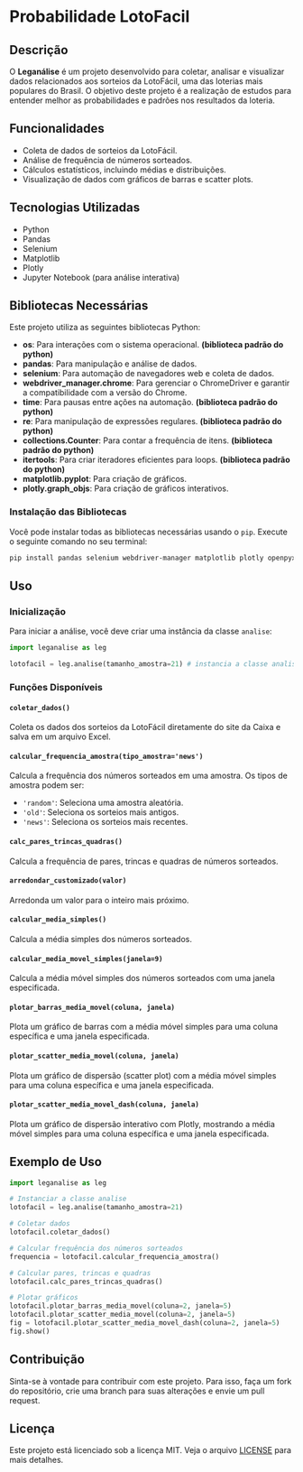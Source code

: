 # Probabilidade LotoFacil

## Descrição
O **Leganálise** é um projeto desenvolvido para coletar, analisar e visualizar dados relacionados aos sorteios da LotoFácil, uma das loterias mais populares do Brasil. O objetivo deste projeto é a realização de estudos para entender melhor as probabilidades e padrões nos resultados da loteria.

## Funcionalidades
- Coleta de dados de sorteios da LotoFácil.
- Análise de frequência de números sorteados.
- Cálculos estatísticos, incluindo médias e distribuições.
- Visualização de dados com gráficos de barras e scatter plots.

## Tecnologias Utilizadas
- Python
- Pandas
- Selenium
- Matplotlib
- Plotly
- Jupyter Notebook (para análise interativa)

## Bibliotecas Necessárias

Este projeto utiliza as seguintes bibliotecas Python:

- **os**: Para interações com o sistema operacional. **(biblioteca padrão do python)**
- **pandas**: Para manipulação e análise de dados.
- **selenium**: Para automação de navegadores web e coleta de dados.
- **webdriver_manager.chrome**: Para gerenciar o ChromeDriver e garantir a compatibilidade com a versão do Chrome.
- **time**: Para pausas entre ações na automação. **(biblioteca padrão do python)**
- **re**: Para manipulação de expressões regulares. **(biblioteca padrão do python)**
- **collections.Counter**: Para contar a frequência de itens. **(biblioteca padrão do python)**
- **itertools**: Para criar iteradores eficientes para loops. **(biblioteca padrão do python)**
- **matplotlib.pyplot**: Para criação de gráficos.
- **plotly.graph_objs**: Para criação de gráficos interativos.

### Instalação das Bibliotecas

Você pode instalar todas as bibliotecas necessárias usando o `pip`. Execute o seguinte comando no seu terminal:

```bash
pip install pandas selenium webdriver-manager matplotlib plotly openpyxl
```

## Uso

### Inicialização

Para iniciar a análise, você deve criar uma instância da classe `analise`:

```python
import leganalise as leg

lotofacil = leg.analise(tamanho_amostra=21) # instancia a classe analise
```

### Funções Disponíveis

#### `coletar_dados()`
Coleta os dados dos sorteios da LotoFácil diretamente do site da Caixa e salva em um arquivo Excel.

#### `calcular_frequencia_amostra(tipo_amostra='news')`
Calcula a frequência dos números sorteados em uma amostra. Os tipos de amostra podem ser:
- `'random'`: Seleciona uma amostra aleatória.
- `'old'`: Seleciona os sorteios mais antigos.
- `'news'`: Seleciona os sorteios mais recentes.

#### `calc_pares_trincas_quadras()`
Calcula a frequência de pares, trincas e quadras de números sorteados.

#### `arredondar_customizado(valor)`
Arredonda um valor para o inteiro mais próximo.

#### `calcular_media_simples()`
Calcula a média simples dos números sorteados.

#### `calcular_media_movel_simples(janela=9)`
Calcula a média móvel simples dos números sorteados com uma janela especificada.

#### `plotar_barras_media_movel(coluna, janela)`
Plota um gráfico de barras com a média móvel simples para uma coluna específica e uma janela especificada.

#### `plotar_scatter_media_movel(coluna, janela)`
Plota um gráfico de dispersão (scatter plot) com a média móvel simples para uma coluna específica e uma janela especificada.

#### `plotar_scatter_media_movel_dash(coluna, janela)`
Plota um gráfico de dispersão interativo com Plotly, mostrando a média móvel simples para uma coluna específica e uma janela especificada.

## Exemplo de Uso

```python
import leganalise as leg

# Instanciar a classe analise
lotofacil = leg.analise(tamanho_amostra=21)

# Coletar dados
lotofacil.coletar_dados()

# Calcular frequência dos números sorteados
frequencia = lotofacil.calcular_frequencia_amostra()

# Calcular pares, trincas e quadras
lotofacil.calc_pares_trincas_quadras()

# Plotar gráficos
lotofacil.plotar_barras_media_movel(coluna=2, janela=5)
lotofacil.plotar_scatter_media_movel(coluna=2, janela=5)
fig = lotofacil.plotar_scatter_media_movel_dash(coluna=2, janela=5)
fig.show()
```

## Contribuição

Sinta-se à vontade para contribuir com este projeto. Para isso, faça um fork do repositório, crie uma branch para suas alterações e envie um pull request.

## Licença

Este projeto está licenciado sob a licença MIT. Veja o arquivo [LICENSE](LICENSE) para mais detalhes.